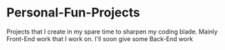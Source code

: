 # Personal-Fun-Projects
Projects that I create in my spare time to sharpen my coding blade.
Mainly Front-End work that I work on.
I'll soon give some Back-End work

